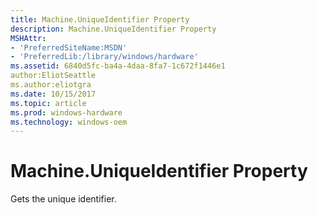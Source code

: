```yaml
---
title: Machine.UniqueIdentifier Property
description: Machine.UniqueIdentifier Property
MSHAttr:
- 'PreferredSiteName:MSDN'
- 'PreferredLib:/library/windows/hardware'
ms.assetid: 6840d5fc-ba4a-4daa-8fa7-1c672f1446e1
author:EliotSeattle
ms.author:eliotgra
ms.date: 10/15/2017
ms.topic: article
ms.prod: windows-hardware
ms.technology: windows-oem
---
```


# Machine.UniqueIdentifier Property


Gets the unique identifier.

 

 






